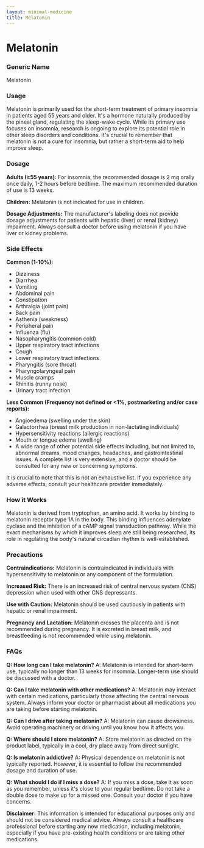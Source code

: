 ```yaml
---
layout: minimal-medicine
title: Melatonin
---
```


# Melatonin
### Generic Name
Melatonin

### Usage
Melatonin is primarily used for the short-term treatment of primary insomnia in patients aged 55 years and older.  It's a hormone naturally produced by the pineal gland, regulating the sleep-wake cycle. While its primary use focuses on insomnia, research is ongoing to explore its potential role in other sleep disorders and conditions.  It's crucial to remember that melatonin is not a cure for insomnia, but rather a short-term aid to help improve sleep.


### Dosage
**Adults (≥55 years):** For insomnia, the recommended dosage is 2 mg orally once daily, 1-2 hours before bedtime. The maximum recommended duration of use is 13 weeks.

**Children:** Melatonin is not indicated for use in children.

**Dosage Adjustments:**  The manufacturer's labeling does not provide dosage adjustments for patients with hepatic (liver) or renal (kidney) impairment.  Always consult a doctor before using melatonin if you have liver or kidney problems.


### Side Effects

**Common (1-10%):**

* Dizziness
* Diarrhea
* Vomiting
* Abdominal pain
* Constipation
* Arthralgia (joint pain)
* Back pain
* Asthenia (weakness)
* Peripheral pain
* Influenza (flu)
* Nasopharyngitis (common cold)
* Upper respiratory tract infections
* Cough
* Lower respiratory tract infections
* Pharyngitis (sore throat)
* Pharyngolaryngeal pain
* Muscle cramps
* Rhinitis (runny nose)
* Urinary tract infection

**Less Common (Frequency not defined or <1%, postmarketing and/or case reports):**

* Angioedema (swelling under the skin)
* Galactorrhea (breast milk production in non-lactating individuals)
* Hypersensitivity reactions (allergic reactions)
* Mouth or tongue edema (swelling)
* A wide range of other potential side effects including, but not limited to, abnormal dreams, mood changes, headaches, and gastrointestinal issues.  A complete list is very extensive, and a doctor should be consulted for any new or concerning symptoms.


It is crucial to note that this is not an exhaustive list.  If you experience any adverse effects, consult your healthcare provider immediately.

### How it Works
Melatonin is derived from tryptophan, an amino acid.  It works by binding to melatonin receptor type 1A in the body.  This binding influences adenylate cyclase and the inhibition of a cAMP signal transduction pathway.  While the exact mechanisms by which it improves sleep are still being researched, its role in regulating the body's natural circadian rhythm is well-established.


### Precautions

**Contraindications:** Melatonin is contraindicated in individuals with hypersensitivity to melatonin or any component of the formulation.

**Increased Risk:**  There is an increased risk of central nervous system (CNS) depression when used with other CNS depressants.

**Use with Caution:** Melatonin should be used cautiously in patients with hepatic or renal impairment.

**Pregnancy and Lactation:** Melatonin crosses the placenta and is not recommended during pregnancy.  It is excreted in breast milk, and breastfeeding is not recommended while using melatonin.


### FAQs

**Q: How long can I take melatonin?**
A: Melatonin is intended for short-term use, typically no longer than 13 weeks for insomnia.  Longer-term use should be discussed with a doctor.

**Q: Can I take melatonin with other medications?**
A: Melatonin may interact with certain medications, particularly those affecting the central nervous system.  Always inform your doctor or pharmacist about all medications you are taking before starting melatonin.

**Q: Can I drive after taking melatonin?**
A: Melatonin can cause drowsiness. Avoid operating machinery or driving until you know how it affects you.

**Q: Where should I store melatonin?**
A: Store melatonin as directed on the product label, typically in a cool, dry place away from direct sunlight.

**Q: Is melatonin addictive?**
A:  Physical dependence on melatonin is not typically reported.  However, it is essential to follow the recommended dosage and duration of use.

**Q: What should I do if I miss a dose?**
A:  If you miss a dose, take it as soon as you remember, unless it's close to your regular bedtime.  Do not take a double dose to make up for a missed one.  Consult your doctor if you have concerns.


**Disclaimer:** This information is intended for educational purposes only and should not be considered medical advice.  Always consult a healthcare professional before starting any new medication, including melatonin, especially if you have pre-existing health conditions or are taking other medications.
